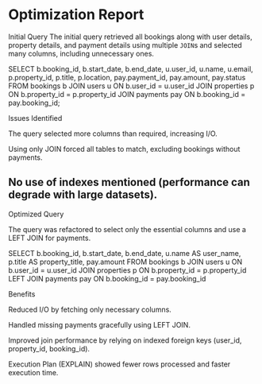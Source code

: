 # Optimization Report

Initial Query
The initial query retrieved all bookings along with user details, property details, and payment details using multiple `JOIN`s and selected many columns, including unnecessary ones.


SELECT b.booking_id, b.start_date, b.end_date, u.user_id, u.name, u.email,
       p.property_id, p.title, p.location,
       pay.payment_id, pay.amount, pay.status
FROM bookings b
JOIN users u ON b.user_id = u.user_id
JOIN properties p ON b.property_id = p.property_id
JOIN payments pay ON b.booking_id = pay.booking_id;


Issues Identified

The query selected more columns than required, increasing I/O.

Using only JOIN forced all tables to match, excluding bookings without payments.

No use of indexes mentioned (performance can degrade with large datasets).
---

Optimized Query

The query was refactored to select only the essential columns and use a LEFT JOIN for payments.

SELECT b.booking_id, b.start_date, b.end_date,
       u.name AS user_name, p.title AS property_title, pay.amount
FROM bookings b
JOIN users u ON b.user_id = u.user_id
JOIN properties p ON b.property_id = p.property_id
LEFT JOIN payments pay ON b.booking_id = pay.booking_id

Benefits

Reduced I/O by fetching only necessary columns.

Handled missing payments gracefully using LEFT JOIN.

Improved join performance by relying on indexed foreign keys (user_id, property_id, booking_id).

Execution Plan (EXPLAIN) showed fewer rows processed and faster execution time.

